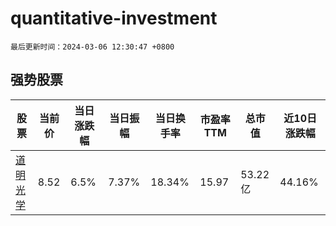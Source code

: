 # quantitative-investment

`最后更新时间：2024-03-06 12:30:47 +0800`

## 强势股票

|股票|当前价|当日涨跌幅|当日振幅|当日换手率|市盈率TTM|总市值|近10日涨跌幅|
|----|----|----|----|----|----|----|----|
|[道明光学](https://xueqiu.com/S/SZ002632)|8.52|6.5%|7.37%|18.34%|15.97|53.22亿|44.16%|
